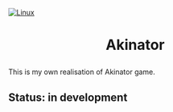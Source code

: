 [![Linux](https://svgshare.com/i/Zhy.svg)](https://svgshare.com/i/Zhy.svg)
# <p align = "center">Akinator </p>
This is my own realisation of Akinator game.
## Status: in development